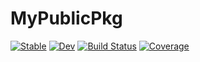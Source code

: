 # MyPublicPkg

[![Stable](https://img.shields.io/badge/docs-stable-blue.svg)](https://MyExampleOrg.github.io/MyPublicPkg.jl/stable/)
[![Dev](https://img.shields.io/badge/docs-dev-blue.svg)](https://MyExampleOrg.github.io/MyPublicPkg.jl/dev/)
[![Build Status](https://github.com/MyExampleOrg/MyPublicPkg.jl/actions/workflows/Coverage.yml/badge.svg?branch=master)](https://github.com/MyExampleOrg/MyPublicPkg.jl/actions/workflows/CI.yml?query=branch%3Amaster)
[![Coverage](https://codecov.io/gh/MyExampleOrg/MyPublicPkg.jl/branch/master/graph/badge.svg)](https://codecov.io/gh/MyExampleOrg/MyPublicPkg.jl)
